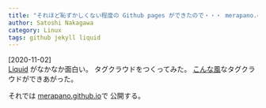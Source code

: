 ```yaml
---
title: "それほど恥ずかしくない程度の Github pages ができたので・・・ merapano.github.io です"
author: Satoshi Nakagawa
category: Linux
tags: github jekyll liquid
---
```


[2020-11-02]  
 [Liquid](http://jekyllrb-ja.github.io/docs/liquid/)
がなかなか面白い。
タグクラウドをつくってみた。
[こんな風](https://merapano.github.io/tags.html)なタグクラウドができあがった。

 それでは
[merapano.github.io](https://merapano.github.io)で
公開する。

